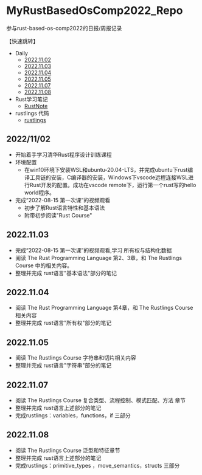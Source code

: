 # MyRustBasedOsComp2022_Repo
参与rust-based-os-comp2022的日报/周报记录

【快速跳转】

* Daily
  * [2022.11.02](#2022/11/02)
  * [2022.11.03](#2022.11.03)
  * [2022.11.04](#2022.11.04) 
  * [2022.11.05](#2022.11.05)
  * [2022.11.07](#2022.11.07)
  * [2022.11.08](#2022.11.08)
* Rust学习笔记
  * [RustNote](./note/RustNote.md)
* rustlings 代码
  * [rustlings](./rustlings/exercises/)

## 2022/11/02

* 开始着手学习清华Rust程序设计训练课程
* 环境配置
  * 在win10环境下安装WSL和ubuntu-20.04-LTS，并完成ubuntu下rust编译工具链的安装，C编译器的安装，Windows下vscode远程连接WSL进行Rust开发的配置。成功在vscode remote下，运行第一个rust写的hello world程序。
* 完成“2022-08-15 第一次课”的视频观看
  * 初步了解Rust语言特性和基本语法
  * 附带初步阅读"Rust Course"

## 2022.11.03

* 完成“2022-08-15 第一次课”的视频观看,学习 所有权与结构化数据
* 阅读 The Rust Programming Language 第2、3章，和 The Rustlings Course 中的相关内容。
* 整理并完成 rust语言"基本语法"部分的笔记

## 2022.11.04

* 阅读 The Rust Programming Language 第4章，和 The Rustlings Course相关内容
* 整理并完成 rust语言"所有权"部分的笔记

## 2022.11.05

* 阅读 The Rustlings Course 字符串和切片相关内容
* 整理并完成 rust语言"字符串"部分的笔记

## 2022.11.07

* 阅读  The Rustlings Course 复合类型、流程控制、模式匹配、方法 章节
* 整理并完成 rust语言上述部分的笔记
* 完成rustlings：variables，functions，if  三部分

## 2022.11.08

* 阅读   The Rustlings Course 泛型和特征章节
* 整理并完成 rust语言上述部分的笔记
* 完成rustlings：primitive_types ，move_semantics，structs  三部分  
